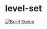 # level-set
[![Build Status](https://travis-ci.org/JaroslawWiosna/level-set.svg?branch=master)](https://travis-ci.com/JaroslawWiosna/level-set)
